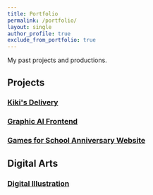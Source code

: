 ```yaml
---
title: Portfolio
permalink: /portfolio/
layout: single
author_profile: true
exclude_from_portfolio: true
---
```


My past projects and productions.

## Projects
### [Kiki's Delivery](https://leezehao.github.io/portfolio/kikis-delivery/)
### [Graphic AI Frontend](https://leezehao.github.io/portfolio/graphic-ai-frontend/)
### [Games for School Anniversary Website](https://leezehao.github.io/portfolio/school-anniversary-games/)
    
## Digital Arts
### [Digital Illustration](https://leezehao.github.io/portfolio/digital-illustration/)


